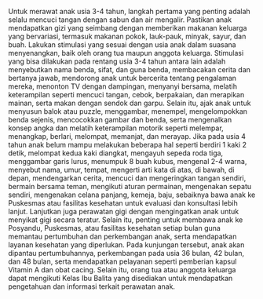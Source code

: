 Untuk merawat anak usia 3-4 tahun, langkah pertama yang penting adalah selalu mencuci tangan dengan sabun dan air mengalir. Pastikan anak mendapatkan gizi yang seimbang dengan memberikan makanan keluarga yang bervariasi, termasuk makanan pokok, lauk-pauk, minyak, sayur, dan buah. Lakukan stimulasi yang sesuai dengan usia anak dalam suasana menyenangkan, baik oleh orang tua maupun anggota keluarga. Stimulasi yang bisa dilakukan pada rentang usia 3-4 tahun antara lain adalah menyebutkan nama benda, sifat, dan guna benda, membacakan cerita dan bertanya jawab, mendorong anak untuk bercerita tentang pengalaman mereka, menonton TV dengan dampingan, menyanyi bersama, melatih keterampilan seperti mencuci tangan, cebok, berpakaian, dan merapikan mainan, serta makan dengan sendok dan garpu. Selain itu, ajak anak untuk menyusun balok atau puzzle, menggambar, menempel, mengelompokkan benda sejenis, mencocokkan gambar dan benda, serta mengenalkan konsep angka dan melatih keterampilan motorik seperti melempar, menangkap, berlari, melompat, memanjat, dan merayap. Jika pada usia 4 tahun anak belum mampu melakukan beberapa hal seperti berdiri 1 kaki 2 detik, melompat kedua kaki diangkat, mengayuh sepeda roda tiga, menggambar garis lurus, menumpuk 8 buah kubus, mengenal 2-4 warna, menyebut nama, umur, tempat, mengerti arti kata di atas, di bawah, di depan, mendengarkan cerita, mencuci dan mengeringkan tangan sendiri, bermain bersama teman, mengikuti aturan permainan, mengenakan sepatu sendiri, mengenakan celana panjang, kemeja, baju, sebaiknya bawa anak ke Puskesmas atau fasilitas kesehatan untuk evaluasi dan konsultasi lebih lanjut. Lanjutkan juga perawatan gigi dengan mengingatkan anak untuk menyikat gigi secara teratur. Selain itu, penting untuk membawa anak ke Posyandu, Puskesmas, atau fasilitas kesehatan setiap bulan guna memantau pertumbuhan dan perkembangan anak, serta mendapatkan layanan kesehatan yang diperlukan. Pada kunjungan tersebut, anak akan dipantau pertumbuhannya, perkembangan pada usia 36 bulan, 42 bulan, dan 48 bulan, serta mendapatkan pelayanan seperti pemberian kapsul Vitamin A dan obat cacing. Selain itu, orang tua atau anggota keluarga dapat mengikuti Kelas Ibu Balita yang disediakan untuk mendapatkan pengetahuan dan informasi terkait perawatan anak.